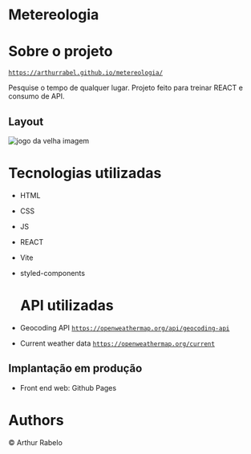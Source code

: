 # Metereologia

# Sobre o projeto

<code>https://arthurrabel.github.io/metereologia/</code>

 Pesquise o tempo de qualquer lugar.
 Projeto feito para treinar REACT e consumo de API.

## Layout
![jogo da velha imagem](https://github.com/ArthurRabel/metereologia/blob/main/public/readme/Print.png)

# Tecnologias utilizadas
- HTML
- CSS
- JS
- REACT
- Vite
- styled-components

  # API utilizadas
- Geocoding API <code>https://openweathermap.org/api/geocoding-api</code>
- Current weather data <code>https://openweathermap.org/current</code>
  
## Implantação em produção
- Front end web: Github Pages

# Authors
© Arthur Rabelo
